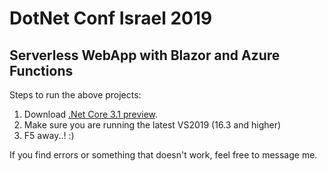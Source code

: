 # DotNet Conf Israel 2019
## Serverless WebApp with Blazor and Azure Functions

Steps to run the above projects:  
1. Download [.Net Core 3.1 preview](https://dotnet.microsoft.com/download/dotnet-core/3.1).
2. Make sure you are running the latest VS2019 (16.3 and higher)
3. F5 away..! :)

If you find errors or something that doesn't work, feel free to message me.
